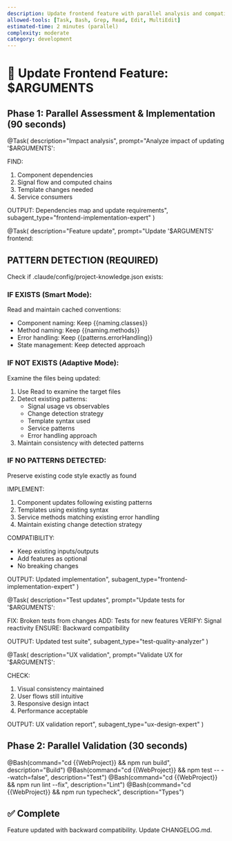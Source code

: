```yaml
---
description: Update frontend feature with parallel analysis and compatibility
allowed-tools: [Task, Bash, Grep, Read, Edit, MultiEdit]
estimated-time: 2 minutes (parallel)
complexity: moderate
category: development
---
```


# 🔄 Update Frontend Feature: $ARGUMENTS

## Phase 1: Parallel Assessment & Implementation (90 seconds)

@Task(
  description="Impact analysis",
  prompt="Analyze impact of updating '$ARGUMENTS':
  
  FIND:
  1. Component dependencies
  2. Signal flow and computed chains
  3. Template changes needed
  4. Service consumers
  
  OUTPUT: Dependencies map and update requirements",
  subagent_type="frontend-implementation-expert"
)

@Task(
  description="Feature update",
  prompt="Update '$ARGUMENTS' frontend:

  ## PATTERN DETECTION (REQUIRED)

  Check if .claude/config/project-knowledge.json exists:

  ### IF EXISTS (Smart Mode):
  Read and maintain cached conventions:
  - Component naming: Keep {{naming.classes}}
  - Method naming: Keep {{naming.methods}}
  - Error handling: Keep {{patterns.errorHandling}}
  - State management: Keep detected approach

  ### IF NOT EXISTS (Adaptive Mode):
  Examine the files being updated:
  1. Use Read to examine the target files
  2. Detect existing patterns:
     - Signal usage vs observables
     - Change detection strategy
     - Template syntax used
     - Service patterns
     - Error handling approach
  3. Maintain consistency with detected patterns

  ### IF NO PATTERNS DETECTED:
  Preserve existing code style exactly as found

  IMPLEMENT:
  1. Component updates following existing patterns
  2. Templates using existing syntax
  3. Service methods matching existing error handling
  4. Maintain existing change detection strategy

  COMPATIBILITY:
  - Keep existing inputs/outputs
  - Add features as optional
  - No breaking changes

  OUTPUT: Updated implementation",
  subagent_type="frontend-implementation-expert"
)

@Task(
  description="Test updates",
  prompt="Update tests for '$ARGUMENTS':
  
  FIX: Broken tests from changes
  ADD: Tests for new features
  VERIFY: Signal reactivity
  ENSURE: Backward compatibility
  
  OUTPUT: Updated test suite",
  subagent_type="test-quality-analyzer"
)

@Task(
  description="UX validation",
  prompt="Validate UX for '$ARGUMENTS':
  
  CHECK:
  1. Visual consistency maintained
  2. User flows still intuitive
  3. Responsive design intact
  4. Performance acceptable
  
  OUTPUT: UX validation report",
  subagent_type="ux-design-expert"
)

## Phase 2: Parallel Validation (30 seconds)

@Bash(command="cd {{WebProject}} && npm run build", description="Build")
@Bash(command="cd {{WebProject}} && npm test -- --watch=false", description="Test")
@Bash(command="cd {{WebProject}} && npm run lint --fix", description="Lint")
@Bash(command="cd {{WebProject}} && npm run typecheck", description="Types")

## ✅ Complete
Feature updated with backward compatibility. Update CHANGELOG.md.